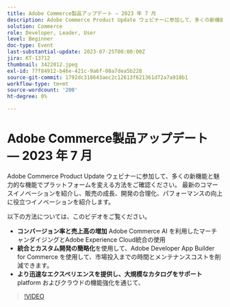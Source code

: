 ```yaml
---
title: Adobe Commerce製品アップデート — 2023 年 7 月
description: Adobe Commerce Product Update ウェビナーに参加して、多くの新機能と魅力的な機能でプラットフォームを変える方法をご確認ください。 最新のコマースイノベーションを紹介し、販売の成長、開発の合理化、パフォーマンスの向上に役立つイノベーションを紹介します。 Adobe Commerce AI を利用したマーチャンダイジングとAdobe Experience Cloud統合を使用してコンバージョン率と売上を増やす方法については、このビデオをご覧ください。  Adobe Developer App Builder for Commerce を使用すると、統合とカスタム開発を簡素化し、市場投入までの時間とメンテナンスコストを削減できます。  より迅速なエクスペリエンスを提供し、プラットフォームおよびクラウドの機能強化を通じて、大規模なカタログをサポートします。
solution: Commerce
role: Developer, Leader, User
level: Beginner
doc-type: Event
last-substantial-update: 2023-07-25T00:00:00Z
jira: KT-13712
thumbnail: 3422012.jpeg
exl-id: 77f84912-b46e-421c-9a6f-08a7dea5b228
source-git-commit: 1792dc318643aec2c12613f621361d72a7a918b1
workflow-type: tm+mt
source-wordcount: '200'
ht-degree: 0%

---
```


# Adobe Commerce製品アップデート — 2023 年 7 月

Adobe Commerce Product Update ウェビナーに参加して、多くの新機能と魅力的な機能でプラットフォームを変える方法をご確認ください。 最新のコマースイノベーションを紹介し、販売の成長、開発の合理化、パフォーマンスの向上に役立つイノベーションを紹介します。

以下の方法については、このビデオをご覧ください。

* **コンバージョン率と売上高の増加** Adobe Commerce AI を利用したマーチャンダイジングとAdobe Experience Cloud統合の使用
* **統合とカスタム開発の簡略化**&#x200B;を使用して、Adobe Developer App Builder for Commerce を使用して、市場投入までの時間とメンテナンスコストを削減できます。
* **より迅速なエクスペリエンスを提供し、大規模なカタログをサポート** platform およびクラウドの機能強化を通じて、

>[!VIDEO](https://video.tv.adobe.com/v/3422012/?learn=on)
